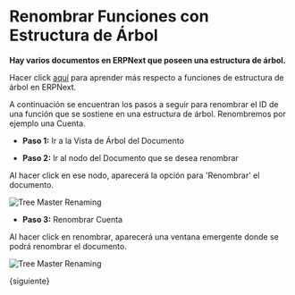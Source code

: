 <!-- add-breadcrumbs -->
# Renombrar Funciones con Estructura de Árbol

**Hay varios documentos en ERPNext que poseen una estructura de árbol.**

Hacer click [aquí](/docs/user/manual/es/setting-up/articles/managing-tree-structure-masters.html) para aprender más respecto a funciones de estructura de árbol en ERPNext.

A continuación se encuentran los pasos a seguir para renombrar el ID de una función que se sostiene en una estructura de árbol. Renombremos por ejemplo una Cuenta.

* **Paso 1:** Ir a la Vista de Árbol del Documento 

* **Paso 2:** Ir al nodo del Documento que se desea renombrar

 Al hacer click en ese nodo, aparecerá la opción para 'Renombrar' el documento. 

 ![Tree Master Renaming](/docs/assets/img/using-erpnext/using-tree-renaming-1.png)

* **Paso 3:** Renombrar Cuenta

 Al hacer click en renombrar, aparecerá una ventana emergente donde se podrá renombrar el documento. 

 ![Tree Master Renaming](/docs/assets/img/using-erpnext/using-tree-renaming-2.gif)

{siguiente}

<!-- markdown -->